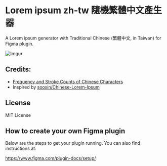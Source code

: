 # Lorem ipsum zh-tw 隨機繁體中文產生器

A Lorem ipsum generator with Traditional Chinese (繁體中文, in Taiwan) for Figma plugin.

![Imgur](https://imgur.com/3bsF8kL.gif)

## Credits:

- [Frequency and Stroke Counts of Chinese Characters](http://technology.chtsai.org/charfreq/)
- Inspired by [sooxin/Chinese-Lorem-Ipsum](https://github.com/sooxin/Chinese-Lorem-Ipsum)

## License

MIT License

## How to create your own Figma plugin

Below are the steps to get your plugin running. You can also find instructions at:

  https://www.figma.com/plugin-docs/setup/
